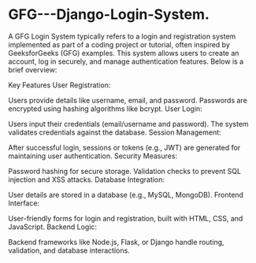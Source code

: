 # GFG---Django-Login-System.
A GFG Login System typically refers to a login and registration system implemented as part of a coding project or tutorial, often inspired by GeeksforGeeks (GFG) examples. This system allows users to create an account, log in securely, and manage authentication features. Below is a brief overview:

Key Features
User  Registration:

Users provide details  like username, email,  and password.
Passwords are encrypted using  hashing algorithms like bcrypt.
User Login:

Users input their credentials (email/username and password).
The system validates credentials against the database.
Session Management: 

After successful login, sessions or tokens (e.g., JWT) are generated for maintaining user authentication.
Security Measures:

Password hashing for secure storage.
Validation checks to prevent SQL injection and XSS attacks.
Database Integration:

User details are stored  in a database (e.g., MySQL, MongoDB).
Frontend Interface:

User-friendly forms for login  and registration, built with HTML, CSS, and JavaScript.
Backend Logic:

Backend frameworks like Node.js, Flask, or Django handle routing, validation, and database interactions.
